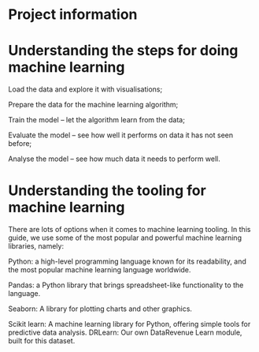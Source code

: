 # Project information



# Understanding the steps for doing machine learning


Load the data and explore it with visualisations;

Prepare the data for the machine learning algorithm;

Train the model – let the algorithm learn from the data;

Evaluate the model – see how well it performs on data it has not seen before;

Analyse the model – see how much data it needs to perform well.

# Understanding the tooling for machine learning
There are lots of options when it comes to machine learning tooling. In this guide, we use some of the most popular and powerful machine learning libraries, namely:

Python: a high-level programming language known for its readability, and the most popular machine learning language worldwide.

Pandas: a Python library that brings spreadsheet-like functionality to the language.

Seaborn: A library for plotting charts and other graphics.

Scikit learn: A machine learning library for Python, offering simple tools for predictive data analysis.
DRLearn: Our own DataRevenue Learn module, built for this dataset.



